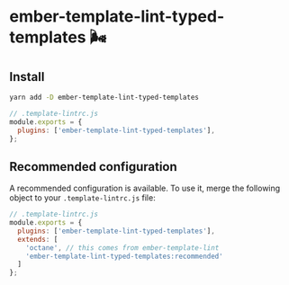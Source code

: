 # ember-template-lint-typed-templates 🌬

## Install

```sh
yarn add -D ember-template-lint-typed-templates
```

```js
// .template-lintrc.js
module.exports = {
  plugins: ['ember-template-lint-typed-templates'],
};
```

## Recommended configuration

A recommended configuration is available. To use it, merge the following object to your `.template-lintrc.js` file:

```js
// .template-lintrc.js
module.exports = {
  plugins: ['ember-template-lint-typed-templates'],
  extends: [
    'octane', // this comes from ember-template-lint
    'ember-template-lint-typed-templates:recommended'
  ]
};
```
